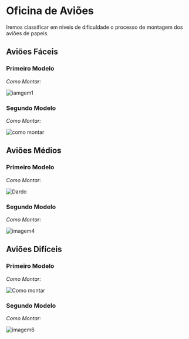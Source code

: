 # Oficina de Aviões
Iremos classificar em niveis de dificuldade o processo de montagem dos aviões de papeis.

## Aviões Fáceis
### Primeiro Modelo
*Como Montar:*

![iamgem1](https://i.pinimg.com/564x/a0/ae/c0/a0aec0909502cabc3278888ba71c835a.jpg)

### Segundo Modelo
*Como Montar:*

![como montar](https://i.pinimg.com/564x/8f/ea/c9/8feac908661093e41ba3f2ee3958a2fb.jpg)



## Aviões Médios
### Primeiro Modelo
*Como Montar:*

![Dardo](https://vignette.wikia.nocookie.net/origami/images/1/1f/Dartdiag.svg/revision/latest/scale-to-width-down/500?cb=20080904002638)


### Segundo Modelo
*Como Montar:*

![imagem4](https://i.pinimg.com/564x/db/f9/35/dbf9355ca29d3739319c43a2b65649ee.jpg)

## Aviões Difíceis
### Primeiro Modelo
*Como Montar:*

![Como montar](https://4.bp.blogspot.com/-gRw3RLP_pYI/VHoOpsCvmYI/AAAAAAAACQM/twIFLWHCIVw/s1600/plane9.gif)

### Segundo Modelo
*Como Montar:*

![imagem6](https://i.pinimg.com/564x/27/fd/d9/27fdd909e81a2d4ba2081b3579875128.jpg)






